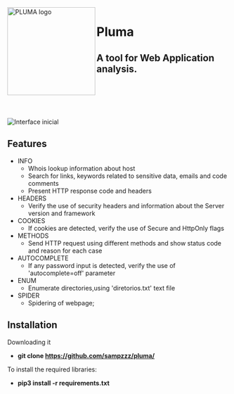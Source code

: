 <img alt="PLUMA logo" align="left" width="200" height="200" src="https://github.com/sampzzz/src/blob/master/pluma_icon.png"/>
<h1>Pluma</h1>
<h2> A tool for Web Application analysis.</h2></br></br></br></br>

![](https://github.com/sampzzz/src/blob/master/main_menu.gif "Interface inicial")

## Features
- INFO
  - Whois lookup information about host
  - Search for links, keywords related to sensitive data, emails and code comments
  - Present HTTP response code and headers
- HEADERS
  - Verify the use of security headers and information about the Server version and framework
- COOKIES
  - If cookies are detected, verify the use of Secure and HttpOnly flags
- METHODS
  - Send HTTP request using different methods and show status code and reason for each case
- AUTOCOMPLETE
  - If any password input is detected, verify the use of 'autocomplete=off' parameter
- ENUM
  - Enumerate directories,using 'diretorios.txt' text file
- SPIDER
  - Spidering of webpage;

## Installation
  Downloading it
  - **git clone https://github.com/sampzzz/pluma/**
   
  To install the required libraries:
  - **pip3 install -r requirements.txt**
